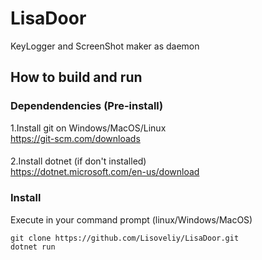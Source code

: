 # LisaDoor
KeyLogger and ScreenShot maker as daemon

## How to build and run
### Dependendencies (Pre-install)
1.Install git on Windows/MacOS/Linux\
https://git-scm.com/downloads
####
2.Install dotnet (if don't installed)\
https://dotnet.microsoft.com/en-us/download
### Install
Execute in your command prompt (linux/Windows/MacOS)
```
git clone https://github.com/Lisoveliy/LisaDoor.git
dotnet run
```
